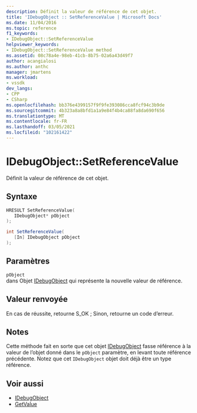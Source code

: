 ```yaml
---
description: Définit la valeur de référence de cet objet.
title: 'IDebugObject :: SetReferenceValue | Microsoft Docs'
ms.date: 11/04/2016
ms.topic: reference
f1_keywords:
- IDebugObject::SetReferenceValue
helpviewer_keywords:
- IDebugObject::SetReferenceValue method
ms.assetid: 08c78a4e-98eb-41cb-8b75-02a6a43d49f7
author: acangialosi
ms.author: anthc
manager: jmartens
ms.workload:
- vssdk
dev_langs:
- CPP
- CSharp
ms.openlocfilehash: bb376e4399157f9f9fe393086cca8fcf94c3b9de
ms.sourcegitcommit: 4b323a8a8bfd1a1a9e84f4b4ca88fa8da690f656
ms.translationtype: MT
ms.contentlocale: fr-FR
ms.lasthandoff: 03/05/2021
ms.locfileid: "102161422"
---
```

# <a name="idebugobjectsetreferencevalue"></a>IDebugObject::SetReferenceValue
Définit la valeur de référence de cet objet.

## <a name="syntax"></a>Syntaxe

```cpp
HRESULT SetReferenceValue( 
   IDebugObject* pObject
);
```

```csharp
int SetReferenceValue(
   [In] IDebugObject pObject
);
```

## <a name="parameters"></a>Paramètres
`pObject`\
dans Objet [IDebugObject](../../../extensibility/debugger/reference/idebugobject.md) qui représente la nouvelle valeur de référence.

## <a name="return-value"></a>Valeur renvoyée
 En cas de réussite, retourne S_OK ; Sinon, retourne un code d’erreur.

## <a name="remarks"></a>Notes
 Cette méthode fait en sorte que cet objet [IDebugObject](../../../extensibility/debugger/reference/idebugobject.md) fasse référence à la valeur de l’objet donné dans le `pObject` paramètre, en levant toute référence précédente. Notez que cet `IDebugObject` objet doit déjà être un type référence.

## <a name="see-also"></a>Voir aussi
- [IDebugObject](../../../extensibility/debugger/reference/idebugobject.md)
- [GetValue](../../../extensibility/debugger/reference/idebugobject-getvalue.md)
